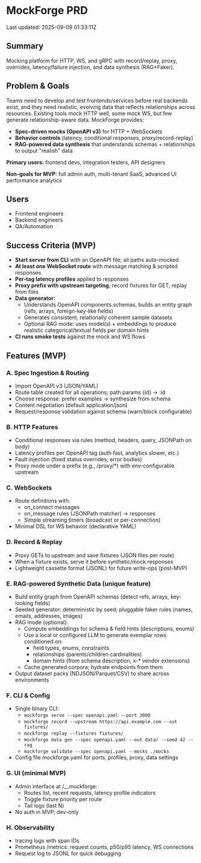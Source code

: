 # MockForge PRD

Last updated: 2025-09-09 01:33:11Z

## Summary

Mocking platform for HTTP, WS, and gRPC with record/replay, proxy, overrides, latency/failure injection, and data synthesis (RAG+Faker).

## Problem & Goals

Teams need to develop and test frontends/services before real backends exist, and they need realistic, evolving data that reflects relationships across resources. Existing tools mock HTTP well, some mock WS, but few generate relationship-aware data. MockForge provides:

- **Spec-driven mocks (OpenAPI v3)** for HTTP + WebSockets
- **Behavior controls** (latency, conditional responses, proxy/record-replay)
- **RAG-powered data synthesis** that understands schemas + relationships to output "realish" data

**Primary users:** frontend devs, integration testers, API designers

**Non-goals for MVP:** full admin auth, multi-tenant SaaS, advanced UI performance analytics

## Users

- Frontend engineers
- Backend engineers
- QA/Automation

## Success Criteria (MVP)

- **Start server from CLI** with an OpenAPI file; all paths auto-mocked
- **At least one WebSocket route** with message matching & scripted responses
- **Per-tag latency profiles** applied to responses
- **Proxy prefix with upstream targeting**; record fixtures for GET; replay from files
- **Data generator:**
  - Understands OpenAPI components.schemas, builds an entity graph (refs, arrays, foreign-key-like fields)
  - Generates consistent, relationally coherent sample datasets
  - Optional RAG mode: uses model(s) + embeddings to produce realistic categorical/textual fields per domain hints
- **CI runs smoke tests** against the mock and WS flows

## Features (MVP)

### A. Spec Ingestion & Routing

- Import OpenAPI v3 (JSON/YAML)
- Route table created for all operations; path params {id} → :id
- Choose response: prefer examples → synthesize from schema
- Content negotiation (default application/json)
- Request/response validation against schema (warn/block configurable)

### B. HTTP Features

- Conditional responses via rules (method, headers, query, JSONPath on body)
- Latency profiles per OpenAPI tag (auth fast, analytics slower, etc.)
- Fault injection (fixed status overrides; error bodies)
- Proxy mode under a prefix (e.g., /proxy/*) with env-configurable upstream

### C. WebSockets

- Route definitions with:
  - on_connect messages
  - on_message rules (JSONPath matcher) → responses
  - Simple streaming timers (broadcast or per-connection)
- Minimal DSL for WS behavior (declarative YAML)

### D. Record & Replay

- Proxy GETs to upstream and save fixtures (JSON files per route)
- When a fixture exists, serve it before synthetic/mock responses
- Lightweight cassette format (JSONL) for future write-ops (post-MVP)

### E. RAG-powered Synthetic Data (unique feature)

- Build entity graph from OpenAPI schemas (detect refs, arrays, key-looking fields)
- Seeded generator: deterministic by seed; pluggable faker rules (names, emails, addresses, images)
- RAG mode (optional):
  - Compute embeddings for schema & field hints (descriptions, enums)
  - Use a local or configured LLM to generate exemplar rows conditioned on:
    - field types, enums, constraints
    - relationships (parents/children cardinalities)
    - domain hints (from schema description, x-* vendor extensions)
  - Cache generated corpora; hydrate endpoints from them
- Output dataset packs (NDJSON/Parquet/CSV) to share across environments

### F. CLI & Config

- Single binary CLI:
  - `mockforge serve --spec openapi.yaml --port 3000`
  - `mockforge record --upstream https://api.example.com --out fixtures/`
  - `mockforge replay --fixtures fixtures/`
  - `mockforge data gen --spec openapi.yaml --out data/ --seed 42 --rag`
  - `mockforge validate --spec openapi.yaml --mocks ./mocks`
- Config file mockforge.yaml for ports, profiles, proxy, data settings

### G. UI (minimal MVP)

- Admin interface at /__mockforge:
  - Routes list, recent requests, latency profile indicators
  - Toggle fixture priority per route
  - Tail logs (last N)
- No auth in MVP; dev-only

### H. Observability

- tracing logs with span IDs
- Prometheus /metrics: request counts, p50/p95 latency, WS connections
- Request log to JSONL for quick debugging
